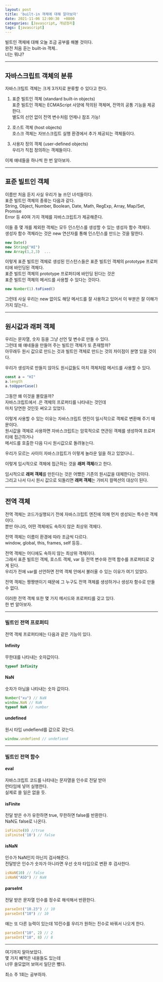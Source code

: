 ```yaml
---
layout: post
title: 'built-in 객체에 대해 알아보자'
date: 2021-11-06 12:00:30  +0800
categories: [Javascript, 개념정리]
tags: [javascript]
---
```


빌트인 객체에 대해 오늘 조금 공부를 해볼 것이다.  
완전 처음 듣는 built-in 객체..  
너는 뭐냐?

---

## **자바스크립트 객체의 분류**  

자바스크팁트 객체는 크게 3가지로 분류할 수 있다고 한다.  

1. 표준 빌트인 객체 (standard built-in objects)  
표준 빌트인 객체는 ECMAScript 사양에 적의된 객체며, 전역의 공통 기능을 제공한다.  
별도의 선언 없이 전역 변수처럼 언제나 참조 가능!  

2. 호스트 객체 (host objects)  
호스크 객체는 자브스크립트 실행 환경에서 추가 제공되는 객체들이다.  

3. 사용자 정의 객체 (user-defined objects)  
우리가 직접 정의하는 객체들이다.  

이제 얘네들을 하나씩 한 번 알아보자.  

---  

## **표준 빌트인 객체**  

이름만 처음 듣지 사실 우리가 늘 쓰던 녀석들이다.  
표준 빌트인 객체의 종류는 다음과 같다.  
String, Object, Number, Boolean, Date, Math, RegExp, Array, Map/Set, Promise  
Error 등 40여 가지 객체를 자바스크립트가 제공해준다.  

이들 중 몇 개를 제외한 객체는 모두 인스턴스를 생성할 수 있는 생성자 함수 객체다.  
생성자 함수 객체라는 것은 new 연산자를 통해 인스턴스를 만드는 것을 말한다.  

```js
new Date()
new String("HI")
new Array(1,2,3)  ...
```  

이렇게 표준 빌트인 객체로 생성된 인스턴스들은 표준 빌트인 객체의 prototype 프로퍼티에 바인딩된 객체다.  
표준 빌트인 객체의 prototype 프로퍼티에 바인딩 된다는 것은  
표준 빌트인 객체의 메서드를 사용할 수 있다는 것이다.  

```js
new Number(1).toFixed()
```  

그런데 사실 우리는 new 없이도 해당 메서드를 잘 사용하고 있어서 이 부분은 잘 이해가 가지 않는다..  

---  

## **원시값과 래퍼 객체**  

우리는 문자열, 숫자 등을 그냥 선언 및 변수로 만들 수 있다.  
그런데 왜 얘네들을 만들어 주는 빌트인 객체가 또 존재할까?  
아무래두 원시 값으로 만드는 것과 빌트인 객체로 만드는 것의 차이점이 분명 있을 것이다.  

우리가 생성자로 만들지 않아도 원시값들도 마치 객체처럼 메서드를 사용할 수 있다.  

```js
const a = "HI"
a.length
a.toUpperCase()
```  

그동안 왜 이것을 몰랐을까?  
자바스크립트에서 .은 객체의 프로퍼티를 나타내는 것인데  
마치 당연한 것인듯 써오고 있었다.  

이렇게 사용할 수 있는 이유는 자바스크립트 엔진이 일시적으로 객체로 변환해 주기 때문이다.  
원시값을 객체로 사용하면 자바스크립트는 암묵적으로 연관된 객체를 생성하여 프로퍼티에 접근하거나  
메서드를 호출한 다음 다시 원시값으로 돌려놓는다.  

우리가 모르는 사이이 자바스크립트가 이렇게 놀라운 일을 하고 있었다니..  

이렇게 임시적으로 객체에 접근하는 것을 **래퍼 객체**라고 한다.  

임시적으로 **래퍼 객체**를 만든다는 것은 어쨌든 기존의 원시값을 대체한다는 것이다.  
그리고 나서 다시 원시 값으로 되돌리면 **래퍼 객체**는 가비지 컬렉션의 대상이 된다.  

---  

## **전역 객체**  

전역 객체는 코드가실행되기 전에 자바스크립트 엔진에 의해 먼저 생성되는 특수한 객체이다.  
뿐만 아니라, 어떤 객체에도 속하지 않은 최상위 객체다.  

전역 객체는 이름이 환경에 따라 조금씩 다르다.  
window, global, this, frames, self 등등..  

전역 객체는 어디에도 속하지 않는 최상위 객체이다.  
그래서 표준 빌트인 객체, 호스트 객체, var 등 전역 변수와 전역 함수를 프로퍼티로 갖게 된다.  
우리가 전에 var를 선언하면 전역 객체 안에서 불러올 수 있는 이유가 여기 있었다.  

전역 객체는 짱짱맨이기 때문에 그 누구도 전역 객체를 생성하거나 생성자 함수로 만들 수 없다.  

이러한 전역 객체 또한 몇 가지 메서드와 프로퍼티를 갖고 있다.  
한 번 알아보자.  

---  

### **빌트인 전역 프로퍼티**  

전역 객체 프로퍼티에는 다음과 같은 기능이 있다.  

#### **Infinity**  

무한대를 나타내는 숫자값이다.  

```js
typeof Infinity
```  

#### **NaN**  

숫자가 아님을 나타내는 숫자 값이다.

```js
Number("xu") // NaN
window.NaN // NaN
typeof NaN // number
```  

#### **undefined**  

원시 타입 undefiend를 값으로 갖는다. 

```js
window.undefiend // undefiend
```  

---  

### **빌트인 전역 함수**  

#### **eval**  

자바스크립트 코드를 나타내는 문자열을 인수로 전달 받아  
런타임에 넣어 실행한다.  
실제로 쓸 일은 없을 듯.  

#### **isFinite**  

전달 받은 수가 유한하면 true, 무한하면 false를 반환한다.  
NaN도 false로 나온다.  

```js
isFinite(0) //true
isFinite('10') // false
``` 

#### **isNaN**  

인수가 NaN인지 아닌지 검사해준다.  
전달받은 인수가 숫자가 아니라면 우선 숫자 타입으로 변환 후 검사한다.  

```js
isNaN(10) // false
isNaN("ASD") // NaN
```  

#### **parseInt**  

전달 받은 문자열 인수를 정수로 해석해서 반환한다.  

```js
parseInt("10.23") // 10
parseInt("10") // 10
```  

얘는 또 다른 능력이 있는데 10진수를 우리가 원하는 진수로 바꿔서 나오게 한다.  

```js
parseInt("10", 2) // 2
parseInt("10", 8) // 8
```

---  

여기까지 알아보았다.  
몇 가지 뺴먹은 내용들도 있는데  
너무 쓸모없어 보여서 일단은 뺐다.  

최소 주 1회는 공부하자.  

